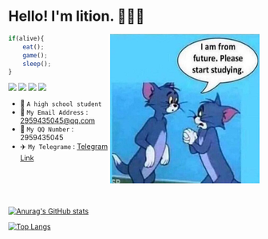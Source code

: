 # Hello! I'm lition. 🥰🥰🥰

<img src="https://raw.githubusercontent.com/Lition802/Lition802/main/study.jpg" width = "300" height = "300" alt="study" style="display:inline-block;float:right"/>

``` js
if(alive){
    eat();
    game();
    sleep();
}
```


[![](https://img.shields.io/badge/OS-Ubuntu%20Linux-33aadd?style=flat-square&logo=ubuntu&logoColor=ffffff)](https://www.archlinux.org/)
[![](https://img.shields.io/badge/xiaomi-CC9-f5010c?style=flat-square&logo=xiaomi&logoColor=ffffff)](https://www.mi.com/)
[![](https://img.shields.io/badge/-Nodejs-007396?style=flat-square&logo=javascript&logoColor=ffffff)]()
[![](https://img.shields.io/badge/Game-Minecraft%20Bedrock-33aadd?style=flat-square&logo=minecraft&logoColor=ffffff)](https://minecraft.net/)

- 🏫 `A high school student`
- 📧 `My Email Address` : 2959435045@qq.com
- 🐧 `My QQ Number` : 2959435045
- ✈️ `My Telegrame` : [Telegram Link](t.me/Lition)

<div style="margin-top:90px">

[![Anurag's GitHub stats](https://github-readme-stats.vercel.app/api?username=Lition802&show_icons=true)](https://github.com/Lition802)


[![Top Langs](https://github-readme-stats.vercel.app/api/top-langs/?username=Lition802&layout=compact)](https://github.com/Lition802)

</div>
